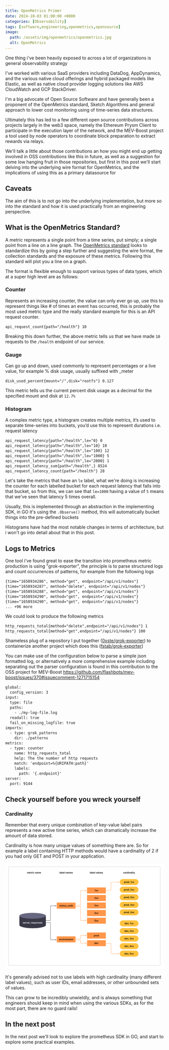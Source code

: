 ```yaml
---
title: OpenMetrics Primer
date: 2024-10-03 01:00:00 +0000
categories: [Observability]
tags: [software,engineering,openmetrics,opensource]
image:
  path: /assets/img/openmetrics/openmetrics.jpg
  alt: OpenMetrics
---
```


One thing i've been heavily exposed to across a lot of organizations is general observability strategy 

I've worked with various SaaS providers including DataDog, AppDynamics, and the various native cloud offerings and hybrid packaged models like Elastic, as well as native cloud provider logging solutions like AWS CloudWatch and GCP StackDriver.

I'm a big advocate of Open Source Software and have generally been a proponent of the OpenMetrics standard, Sketch Algorithms and general approach to lower cost monitoring using of time-series data structures.

Ultimately this has led to a few different open source contributions across projects largely in the web3 space, namely the Ethereum Prysm Client to participate in the execution layer of the network, and the MEV-Boost project a tool used by node operators to coordinate block preparation to extract rewards via relays. 


We'll talk a little about those contributions an how you might end up getting involved in OSS contributions like this in future, as well as a suggestion for some low hanging fruit in those repositories, but first in this post we'll start delving into the underlying wire format for OpenMetrics, and the implications of using this as a primary datasource for 

## Caveats
The aim of this is to not go into the underlying implementation, but more so into the standard and how it is used practically from an engineering perspective.


## What is the OpenMetrics Standard?

A metric represents a single point from a time series, put simply; a single point from a line on a line graph. The [OpenMetrics standard](https://github.com/OpenObservability/OpenMetrics/blob/main/specification/OpenMetrics.md) looks to standardize this by going a step further and suggesting the wire format, the collection standards and the exposure of these metrics. Following this standard will plot you a line on a graph. 

The format is flexible enough to support various types of data types, which at a super high level are as follows:


### Counter

Represents an increasing counter, the value can only ever go up, use this to represent things like # of times an event has occurred, this is probably the most used metric type and the really standard example for this is an API request counter.

```
api_request_count{path="/health"} 10
```

Breaking this down further, the above metric tells us that we have made `10` requests to the `/health` endpoint of our service.

### Gauge

Can go up and down, used commonly to represent percentages or a live value, for example % disk usage, usually suffixed with _meter

```
disk_used_percent{mount="/",disk="rootfs"} 0.127
```

This metric tells us the current percent disk usage as a decimal for the specified mount and disk at `12.7%`

### Histogram

A complex metric type, a histogram creates multiple metrics, it’s used to separate time-series into buckets, you’d use this to represent durations i.e. request latency

```
api_request_latency{path="/health",le="0} 0
api_request_latency{path="/health",le="10} 10
api_request_latency{path="/health",le="100} 12
api_request_latency{path="/health",le="1000} 5
api_request_latency{path="/health",le="2000} 1
api_request_latency_sum{path="/health",} 8524
api_request_latency_count{path="/health"} 28
```

Let's take the metrics that have an `le` label, what we're doing is increasing the counter for each labelled bucket for each request latency that falls into that bucket, so from this, we can see that `le=1000` having a value of `5` means that we've seen that latency 5 times overall.

Usually, this is implemented through an abstraction in the implementing SDK, in GO it's using the `.Observe()` method, this will automatically bucket things into the pre-defined buckets

Histograms have had the most notable changes in terms of architecture, but i won't go into detail about that in this post.

## Logs to Metrics

One tool i've found great to ease the transition into prometheus metric production is using "grok-exporter", the principle is to parse structured logs and count occurrences of patterns, for example from the following logs

```
{time="1658934286", method="get", endpoint="/api/v1/nodes"}
{time="1658934287", method="delete", endpoint="/api/v1/nodes"}
{time="1658934288", method="get", endpoint="/api/v1/nodes"}
{time="1658934290", method="get", endpoint="/api/v1/nodes"}
{time="1658934290", method="get", endpoint="/api/v1/nodes"}
... +96 more
```

We could look to produce the following metrics

```
http_requests_total{method="delete",endpoint="/api/v1/nodes"} 1
http_requests_total{method="get",endpoint="/api/v1/nodes"} 100
```

Shameless plug of a repository I  put together ([0xste/grok-exporter](https://github.com/0xste/grok-exporter)) to containerize another project which does this ([fstab/grok-exporter](https://github.com/fstab/grok_exporter))

You can make use of the configuration below to parse a simple json formatted log, or alternatively a more comprehensive example including separating out the parser configuration is found in this contribution to the OSS project for MEV-Boost https://github.com/flashbots/mev-boost/issues/370#issuecomment-1271715154

```
global:
  config_version: 3
input:
  type: file
  paths:
    - ./my-log-file.log
  readall: true
  fail_on_missing_logfile: true
imports:
  - type: grok_patterns
    dir: ./patterns
metrics:
  - type: counter
    name: http_requests_total
    help: The the number of http requests
    match: 'endpoint=%{URIPATH:path}'
    labels:
      path: '{.endpoint}'
server:
  port: 9144
```

## Check yourself before you wreck yourself

### Cardinality

Remember that every unique combination of key-value label pairs represents a new active time series, which can dramatically increase the amount of data stored. 

Cardinality is how many unique values of something there are. So for example a label containing HTTP methods would have a cardinality of 2 if you had only GET and POST in your application.


![cardinality](assets/img/prometheus/cardinality.png)


It's generally advised not to use labels with high cardinality (many different label values), such as user IDs, email addresses, or other unbounded sets of values. 

This can grow to be incredibly unwieldly, and is always something that engineers should keep in mind when using the various SDKs, as for the most part, there are no guard rails!


## In the next post

In the next post we'll look to explore the prometheus SDK in GO, and start to explore some practical examples.
